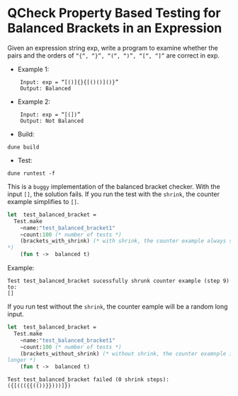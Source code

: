 # QCheck Property Based Testing for Balanced Brackets in an Expression

Given an expression string exp, write a program to examine whether the pairs and the orders of `“{“, “}”, “(“, “)”, “[“, “]”` are correct in exp.

* Example 1:
```
    Input: exp = “[()]{}{[()()]()}” 
    Output: Balanced
```
* Example 2:
```
    Input: exp = “[(])” 
    Output: Not Balanced 
```

* Build:
```
dune build
```
* Test:
```
dune runtest -f
```
This is a `buggy` implementation of the balanced bracket checker. With the input `[]`, the solution fails. If you run the test with the `shrink`, the counter example simplifies to `[]`. 
```ocaml
let  test_balanced_bracket =
  Test.make
    ~name:"test_balanced_bracket1"
    ~count:100 (* number of tests *)
    (brackets_with_shrink) (* with shrink, the counter example always shrinks to [] 
*)
    (fun t ->  balanced t)
```
Example:
```
Test test_balanced_bracket sucessfully shrunk counter example (step 9) to:
[]
```
If you run test without the `shrink`, the counter eample will be a random long input. 
```ocaml
let  test_balanced_bracket =
  Test.make
    ~name:"test_balanced_bracket1"
    ~count:100 (* number of tests *)
    (brackets_without_shrink) (* without shrink, the counter examnple is        
longer *)
    (fun t ->  balanced t)
```
```
Test test_balanced_bracket failed (0 shrink steps):
({[((({{(())}})))]})
```